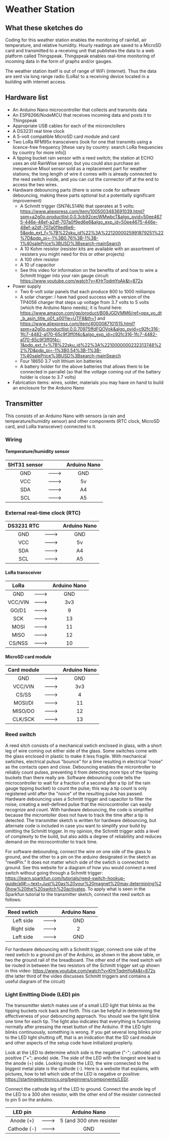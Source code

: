 # Weather Station
## What these sketches do
Coding for this weather station enables the monitoring of rainfall, air temperature, and relative humidity. Hourly readings are saved to a MicroSD card and transmitted to a receiving unit that publishes the data to a web platform called Thingspeak. Thingspeak enables real-time monitoring of incoming data in the form of graphs and/or gauges. 

The weather station itself is out of range of WiFi (internet). Thus the data are sent via long range radio (LoRa) to a receiving device located in a building with internet access.

## Hardware list
* An Arduino Nano microcontroller that collects and transmits data
* An ESP8266/NodeMCU that receives incoming data and posts it to Thingspeak
* Appropriate USB cables for each of the micronctollers
* A DS3231 real time clock 
* A 5-volt compatible MicroSD card module and card
* Two LoRa RFM95x transceivers (look for one that transmits using a licence-free frequency [these vary by country: search LoRa frequencies by country for more info])
* A tipping bucket rain sensor with a reed switch; the station at ECHO uses an old RainWise sensor, but you could also purchase an inexpensive Misol sensor sold as a replacement part for weather stations; the long length of wire it comes with is already connected to the reed switch inside, and you can cut the connector off at the end to access the two wires.
* Hardware debouncing parts (there is some code for software debouncing, making these parts optional but a potentially significant improvement)
  * A Schmitt trigger (SN74LS14N) that operates at 5 volts: https://www.aliexpress.com/item/1005003483691039.html?spm=a2g0o.productlist.0.0.3cb92cecWMwbcT&algo_pvid=50ee4675-446e-48ef-a2df-707a0f9ed6e6&algo_exp_id=50ee4675-446e-48ef-a2df-707a0f9ed6e6-5&pdp_ext_f=%7B%22sku_id%22%3A%2212000025991879251%22%7D&pdp_pi=-1%3B0.76%3B-1%3B-1%40salePrice%3BUSD%3Bsearch-mainSearch
  * A 10 Kohm resistor  (resister kits are available with an assortment of resisters you might need for this or other projects)
  * A 100 ohm resistor
  * A 10 uf capacitor
  * See this video for information on the benefits of and how to wire a Schmitt trigger into your rain gauge circuit: https://www.youtube.com/watch?v=KHrTqdmYoAk&t=872s
* Power supply
  * Two 6-volt solar panels that each produce 800 to 1000 milliamps
  * A solar charger: I have had good success with a version of the TP4056 charger that steps up voltage from 3.7 volts to 5 volts (which the Arduino Nano needs); it is 
    found here: https://www.amazon.com/gp/product/B08JGDVMM6/ref=ppx_yo_dt_b_asin_title_o01_s00?ie=UTF8&th=1  and
                https://www.aliexpress.com/item/4000087101515.html?spm=a2g0o.productlist.0.0.70975ffdFQOVok&algo_pvid=c92fc316-1fc7-4482-a170-65c9f3ff0f4c&algo_exp_id=c92fc316-1fc7-4482-a170-65c9f3ff0f4c-1&pdp_ext_f=%7B%22sku_id%22%3A%2210000000232313748%22%7D&pdp_pi=-1%3B0.54%3B-1%3B-1%40salePrice%3BUSD%3Bsearch-mainSearch
  * Four 18650 3.7 volt lithium ion batteries
  * A battery holder for the above batteries that allows them to be connected in parrallel (so that the voltage coming out of the battery holder is close to 3.7 volts)
* Fabrication items: wires, solder, materials you may have on hand to build an enclosure for the Arduino Nano  

## Transmitter
This consists of an Arduino Nano with sensors (a rain and temperature/humidity sensor) and other components (RTC clock, MicroSD card, and LoRa transceiver) connected to it. 
### Wiring
#### Temperature/humidity sensor
| SHT31 sensor   |      |  Arduino Nano   |
| :---:          |:---: |  :---:          |
| GND            | ---> |  GND            |
| VCC            | ---> |  5v             |
| SDA            | ---> |  A4             |
| SCL            | ---> |  A5             |

### External real-time clock (RTC)
| DS3231 RTC     |      |  Arduino Nano   |
| :---:          |:---: |  :---:          |
| GND            | ---> |  GND            |
| VCC            | ---> |  5v             |
| SDA            | ---> |  A4             |
| SCL            | ---> |  A5             |

#### LoRa transceiver
| LoRa           |       | Arduino Nano   |
| :---:          | :---: | :---:          |
| GND            |  ---> | GND            |
| VCC/VIN        |  ---> | 3v3            |
| GO/D1          |  ---> | 9              |
| SCK            |  ---> | 13             |
| MOSI           |  ---> | 11             |
| MISO           |  ---> | 12             |
| CS/NSS         |  ---> | 10             |

#### MicroSD card module
| Card module    |       | Arduino Nano   |
| :---:          | :---: | :---:          |
| GND            |  ---> | GND            |
| VCC/VIN        |  ---> | 3v3            |
| CS/SS          |  ---> | 4              |
| MOSI/DI        |  ---> | 11             |
| MISO/DO        |  ---> | 12             |
| CLK/SCK        |  ---> | 13             |

### Reed switch 
A reed sitch consists of a mechanical swtich enclosed in glass, with a short leg of wire coming out either side of the glass. Some switches come with the glass enclosed in plastic to make it less fragile. With mechanical swtiches, electrical pulsus "bounce" for a time resulting in electrical "noise" as the contacts open and close. Debouncing enables the microntroller to reliably count pulses, preventing it from detecting more tips of the tipping buckets than there really are. Software debouncing code tells the microcontroller to wait for a fraction of a second after a tip (of the rain gauge tipping bucket) to count the pulse; this way a tip count is only registered until after the "noice" of the resulting pulse has passed. Hardware debouncing uses a Schmitt trigger and capacitor to filter the noise, creating a well-defined pulse that the microcontroller can easily recognize and count. With hardware debouncing, the code is simplified because the microntoller does not have to track the time after a tip is detected. The transmitter sketch is written for hardware debouncing, but alternate code is included in case you want to simplify your build by omitting the Schmitt trigger. In my opinion, the Schmitt trigger adds a level of complexity to the build, but also adds a degree of reliabiliity and reduces demand on the microcontroller to track time. 

For software debounding, connect the wire on one side of the glass to ground,  and the other to a pin on the arduino designated in the sketch as "reedPin." It does not matter which side of the swtich is connected to ground. See this website for a diagram of how you would connect a reed switch without going through a Schmitt trigger: https://learn.sparkfun.com/tutorials/reed-switch-hookup-guide/all#:~:text=Just%20as%20your%20magnet%20may,determining%20how%20the%20switch%20activates. To apply what is seen in the Sparkfun tutorial to the transmitter sketch, connect the reed switch as follows:

| Reed swtich    |      |  Arduino Nano   |
| :---:          |:---: |  :---:          |  
| Left side      | ---> |  GND            |     
| Right side     | ---> |  2              |      
| Left side      | ---> |  GND            |   


For hardware debouncing with a Schmitt trigger, connect one side of the reed swtich to a ground pin of the Arduino, as shown in the above table, or two the ground rail of the breadboard. The other end of the reed switch will be routed in between the two resistors of the Schmitt trigger set up shown in this video: https://www.youtube.com/watch?v=KHrTqdmYoAk&t=872s  (the latter third of the video discusses Schmitt triggers and contains a useful diagram of the circuit)

### Light Emitting Diode (LED) pin
The transsmitter sketch makes use of a small LED light that blinks as the tipping buckets rock back and forth. This can be helpful in determining the effectiveness of your debouncing approach. You should see the light blink one time for each tip. The light also indicates that everything is functioning normally after pressing the reset button of the Arduino. If the LED light blinks continuously, something is wrong. If you get several long blinks prior to the LED light shutting off, that is an inidcation that the SD card module and other aspects of the setup code have initialized proplerly.

Look at the LED to determine which side is the negative ("-"; cathode) and positive ("+"; anode) side. The side of the LED with the longest wire lead is the anode (+) side. Looking inside the LED, the wire connected to the biggest metal plate is the cathode (-). Here is a website that explains, with pictures, how to tell which side of the LED is negative or positive: https://startingelectronics.org/beginners/components/LED/.

Connect the cathode leg of the LED to ground. Connect the anode leg of the LED to a 300 ohm resistor, with the other end of the resister connected to pin 5 on the arduino.

| LED pin        |      |  Arduino Nano             |
| :---:          |:---: |  :---:                    |  
| Anode (+)      | ---> |  5  (and 300 ohm resister |     
| Cathode (-)    | ---> |  GND                      |      
 





 



